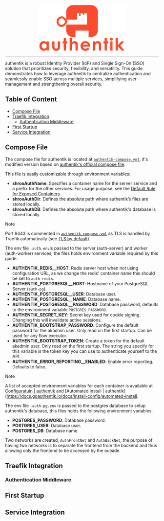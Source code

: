 <p align="center">
<img height="150" title="Authentik" src="/docs/assets/img/authentik.logo.svg" alt="">
</p>

---

authentik is a robust Identity Provider (IdP) and Single Sign-On (SSO) solution that prioritizes security, flexibility, and versatility. This guide demonstrates how to leverage authentik to centralize authentication and seamlessly enable SSO across multiple services, simplifying user management and strengthening overall security.

## Table of Content

- [Compose File](#compose-file)
- [Traefik Integration](#traefik-integration)
  - [Authentication Middleware](#authentication-middleware)
- [First Startup](#first-startup)
- [Service Integration](#service-integration)

## Compose File

The compose file for authentik is located at [`authentik-compose.yml`](/services/authentik/authentik-compose.yml), it's modified version based on [authentik's official compose file](https://docs.goauthentik.io/docs/install-config/install/docker-compose).

This file is easily customizable through environment variables:

- **shrooAuthName**: Specifies a container name for the server service and a prefix for the other services. For usage purpose, see the [Default Rule for Exposed Containers](default-rule-for-exposed-containers).
- **shrooAuthDir**: Defines the absolute path where authentik’s files are stored locally.
- **shrooAuthDB**: Defines the absolute path where authentik's database is stored locally.

> [!NOTE]
> Port 9443 is commented in [`authentik-compose.yml`](https://github.com/BDIFluky/shroobada_beta/blob/20665f4fecf8320a0e78027b031befd3a9fc4a8b/services/authentik/authentik-compose.yml#L13) as TLS is handled by Traefik automatically (see [TLS by default](#tls-connections-by-default)).

The env file `.auth.env`is passed to the server (auth-server) and worker (auth-worker) services, the files holds environment variable required by this guide:

- **AUTHENTIK_REDIS__HOST**: Redis server host when not using configuration URL, as we change the redis' container name this should be set to `auth-redis`.
- **AUTHENTIK_POSTGRESQL__HOST**: Hostname of your PostgreSQL Server (`auth-pg`).
- **AUTHENTIK_POSTGRESQL__USER**: Database user.
- **AUTHENTIK_POSTGRESQL__NAME**: Database name.
- **AUTHENTIK_POSTGRESQL__PASSWORD**: Database password, defaults to the environment variable `POSTGRES_PASSWORD`.
- **AUTHENTIK_SECRET_KEY**: Secret key used for cookie signing. Changing this will invalidate active sessions.
- **AUTHENTIK_BOOTSTRAP_PASSWORD**: Configure the default password for the akadmin user. Only read on the first startup. Can be used for any flow executor.
- **AUTHENTIK_BOOTSTRAP_TOKEN**: Create a token for the default akadmin user. Only read on the first startup. The string you specify for this variable is the token key you can use to authenticate yourself to the API.
- **AUTHENTIK_ERROR_REPORTING__ENABLED**: Enable error reporting. Defaults to false.

> [!NOTE]
> A list of accepted environment variables for each container is available at [Configuratuin | authentik](https://docs.goauthentik.io/docs/install-config/configuration/) and [Automated install | authentik](https://docs.goauthentik.io/docs/install-config/automated-install.

The env file `.auth-pg.env` is passed to the postgres database to setup authentik's database, this files holds the following environment variables:

- **POSTGRES_PASSWORD**: Database password.
- **POSTGRES_USER**: Database user.
- **POSTGRES_DB**: Database name.

Two networks are created, `AuthFrontNet` and `AuthBackNet`, the purpose of having two networks is to separate the frontend from the backend and thus allowing only the frontend to be accessed by the outside.

## Traefik Integration

### Authentication Middleware

## First Startup

## Service Integration
